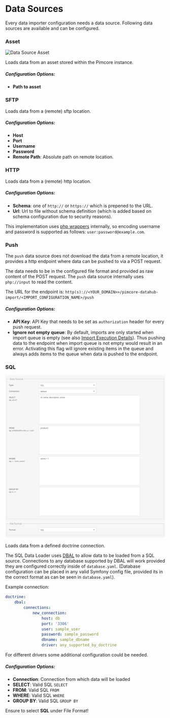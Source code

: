 # Data Sources

Every data importer configuration needs a data source. Following data sources are available and can 
be configured. 

### Asset

<div class="image-as-lightbox"></div>

![Data Source Asset](../img/datasource_asset.png)

Loads data from an asset stored within the Pimcore instance. 

##### Configuration Options: 
- **Path to asset** 


### SFTP
Loads data from a (remote) sftp location.
  
##### Configuration Options: 
- **Host**
- **Port**
- **Username**
- **Password**
- **Remote Path**: Absolute path on remote location.

### HTTP
Loads data from a (remote) http location.

##### Configuration Options: 
- **Schema**: one of `http://` or `https://` which is prepened to the URL.
- **Url**: Url to file without schema definition (which is added based on schema configuration due 
to security reasons).

This implementation uses [php wrappers](https://www.php.net/manual/en/wrappers.http.php) internally, so
encoding username and password is supported as follows: `user:password@example.com`. 


### Push
The `push` data source does not download the data from a remote location, it provides a http endpoint
where data can be pushed to via a POST request. 

The data needs to be in the configured file format and provided as raw content of the POST request. The 
`push` data source internally uses `php://input` to read the content. 

The URL for the endpoint is: `http(s)://<YOUR_DOMAIN>>/pimcore-datahub-import/<IMPORT_CONFIGURATION_NAME>/push`

##### Configuration Options: 
- **API Key**: API Key that needs to be set as `authorization` header for every push request. 
- **Ignore not empty queue**: By default, imports are only started when import queue is empty 
(see also [Import Execution Details](../04_Import_Execution_Details.md)). Thus pushing data to the 
endpoint when import queue is not empty would result in an error. Activating this flag will ignore 
existing items in the queue and always adds items to the queue when data is pushed to the endpoint.


### SQL

<div class="image-as-lightbox"></div>

![Data Source SQL](../img/datasource_sql.png)

Loads data from a defined doctrine connection.

The SQL Data Loader uses [DBAL](https://www.doctrine-project.org/projects/dbal.html) to allow data to be 
loaded from a SQL source. Connections to any database supported by DBAL will work provided they are 
configured correctly inside of `database.yaml`. (Database configuration can be placed in any valid 
Symfony config file, provided its in the correct format as can be seen in `database.yaml`).

Example connection:
```yaml
doctrine:
    dbal:
        connections:
            new_connection:
                host: db
                port: '3306'
                user: sample_user
                password: sample_password
                dbname: sample_dbname
                driver: any_supported_by_doctrine
```

For different drivers some additional configuration could be needed.

##### Configuration Options: 
- **Connection**: Connection from which data will be loaded
- **SELECT**: Valid SQL `SELECT`
- **FROM**: Valid SQL `FROM`
- **WHERE**: Valid SQL `WHERE`
- **GROUP BY**: Valid SQL `GROUP BY`

Ensure to select **SQL** under File Format! 